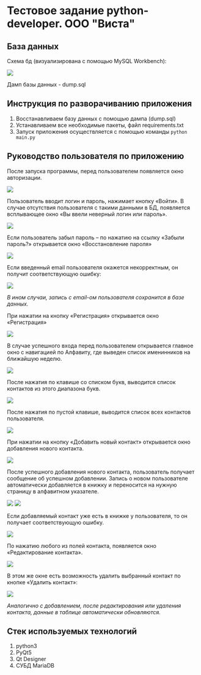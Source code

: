 # Тестовое задание python-developer. ООО "Виста"

## База данных

Схема бд (визуализирована с помощью MySQL Workbench):

![](README_images/db_shema.PNG)

Дамп базы данных - dump.sql


## Инструкция по разворачиванию приложения

1) Восстанавливаем базу данных с помощью дампа (dump.sql)
2) Устанавливаем все необходимые пакеты, файл requirements.txt
3) Запуск приложения осуществляется с помощью команды ```python main.py```

## Руководство пользователя по приложению

После запуска программы, перед пользователем появляется окно авторизации.

![](README_images/login_form.PNG)

Пользователь вводит логин и пароль, нажимает кнопку «Войти». В случае отсутствия пользователя с такими данными в БД, появляется всплывающее окно «Вы ввели неверный логин или пароль».

![](README_images/auth_error.PNG)

Если пользователь забыл пароль – по нажатию на ссылку «Забыли пароль?» открывается окно «Восстановление пароля»

![](README_images/recovery_form.PNG)

Если введенный email пользователя окажется некорректным, он получит соответствующую ошибку:

![](README_images/email_error.PNG)

*В ином случаи, запись с email-ом пользователя сохранится в базе данных.*

При нажатии на кнопку «Регистрация» открывается окно «Регистрация»

![](README_images/registration_form.PNG)

В случае успешного входа перед пользователем открывается главное окно с навигацией по Алфавиту, где выведен список именинников на ближайшую неделю.

![](README_images/table_user_form.PNG)

После нажатия по клавише со списком букв, выводится список контактов из этого диапазона букв.

![](README_images/table_user_sort.PNG)

После нажатия по пустой клавише, выводится список всех контактов пользователя.

![](README_images/table_user_all.PNG)

При нажатии на кнопку «Добавить новый контакт» открывается окно добавления нового контакта.

![](README_images/add_contact_form.PNG)

После успешного добавления нового контакта, пользователь получает сообщение об успешном добавлении.
Запись о новом пользователе автоматически добавляется в книжку и переносится на нужную страницу в алфавитном указателе.

![](README_images/add_contact_success.PNG)
![](README_images/add_contact_sort.PNG)

Если добавляемый контакт уже есть в книжке у пользователя, то он получает соответствующую ошибку. 

![](README_images/contact_error.PNG)

По нажатию любого из полей контакта, появляется окно «Редактирование контакта».

![](README_images/edit_form.PNG)

В этом же окне есть возможность удалить выбранный контакт по кнопке «Удалить контакт»:

![](README_images/yes_no.PNG)

*Аналогично с добавлением, после редактирования или удаления контакта, данные в таблице автоматически обновляются.*

## Стек используемых технологий

1) python3
2) PyQt5
3) Qt Designer
4) СУБД MariaDB
